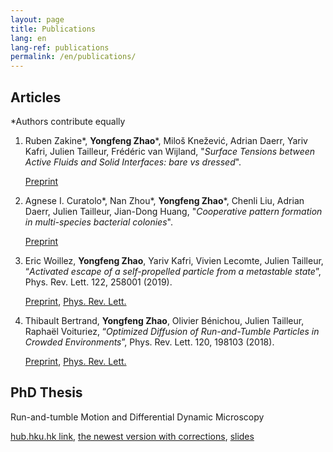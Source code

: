 ```yaml
---
layout: page
title: Publications
lang: en
lang-ref: publications
permalink: /en/publications/
---
```


<h2>Articles</h2>

*Authors contribute equally

<ol>

<li>Ruben Zakine*, <strong>Yongfeng Zhao</strong>*, Miloš Knežević, Adrian Daerr, Yariv Kafri, Julien Tailleur, Frédéric van Wijland, "<em>Surface Tensions between Active Fluids and Solid Interfaces: bare vs dressed</em>". </li> 

<a href="https://arxiv.org/pdf/1907.07738">Preprint</a> 

<li>Agnese I. Curatolo*, Nan Zhou*, <strong>Yongfeng Zhao</strong>*, Chenli Liu, Adrian Daerr, Julien Tailleur, Jian-Dong Huang, "<em>Cooperative pattern formation in multi-species bacterial colonies</em>". </li> 

<a href="https://www.biorxiv.org/content/10.1101/798827v1.full.pdf">Preprint</a> 

<li>Eric Woillez, <strong>Yongfeng Zhao</strong>, Yariv Kafri, Vivien Lecomte, Julien Tailleur, “<em>Activated escape of a self-propelled particle from a metastable state</em>”, Phys. Rev. Lett. 122, 258001 (2019). </li> 

<a href="https://arxiv.org/pdf/1904.00599">Preprint</a>, <a href="https://journals.aps.org/prl/abstract/10.1103/PhysRevLett.122.258001">Phys. Rev. Lett.</a> 

<li>Thibault Bertrand, <strong>Yongfeng Zhao</strong>, Olivier Bénichou, Julien Tailleur, Raphaël Voituriez, “<em>Optimized Diffusion of Run-and-Tumble Particles in Crowded Environments</em>”, Phys. Rev. Lett. 120, 198103 (2018). </li> 

<a href="https://arxiv.org/pdf/1711.05209">Preprint</a>, <a href="https://journals.aps.org/prl/abstract/10.1103/PhysRevLett.120.198103">Phys. Rev. Lett.</a>

</ol>

<h2>PhD Thesis</h2>

Run-and-tumble Motion and Differential Dynamic Microscopy

<a href="http://hdl.handle.net/10722/238341">hub.hku.hk link</a>, <a href="https://github.com/zhaoyongfeng1990/zhaoyongfeng1990.github.io/blob/master/_site/publications/Thesis.pdf">the newest version with corrections</a>, <a href="https://github.com/zhaoyongfeng1990/zhaoyongfeng1990.github.io/blob/master/_site/publications/Thesis_Beamer.pdf">slides</a>